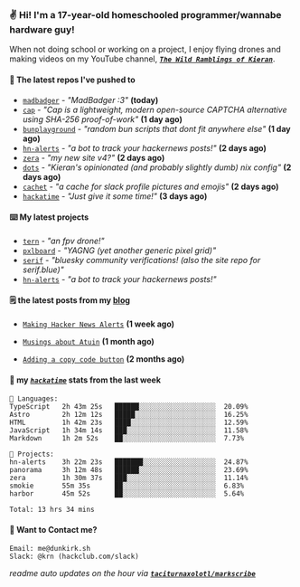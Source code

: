 ### ✌️ Hi! I'm a 17-year-old homeschooled programmer/wannabe hardware guy!

When not doing school or working on a project, I enjoy flying drones and making videos on my YouTube channel, [**_`The Wild Ramblings of Kieran`_**](https://youtube.com/@kieran.rambles).

#### 👷 The latest repos I've pushed to

- [`madbadger`](https://github.com/taciturnaxolotl/madbadger) - _"MadBadger :3"_ **(today)**
- [`cap`](https://github.com/tiagorangel1/cap) - _"Cap is a lightweight, modern open-source CAPTCHA alternative using SHA-256 proof-of-work"_ **(1 day ago)**
- [`bunplayground`](https://github.com/taciturnaxolotl/bunplayground) - _"random bun scripts that dont fit anywhere else"_ **(1 day ago)**
- [`hn-alerts`](https://github.com/taciturnaxolotl/hn-alerts) - _"a bot to track your hackernews posts!"_ **(2 days ago)**
- [`zera`](https://github.com/taciturnaxolotl/zera) - _"my new site v4?"_ **(2 days ago)**
- [`dots`](https://github.com/taciturnaxolotl/dots) - _"Kieran's opinionated (and probably slightly dumb) nix config"_ **(2 days ago)**
- [`cachet`](https://github.com/taciturnaxolotl/cachet) - _"a cache for slack profile pictures and emojis"_ **(2 days ago)**
- [`hackatime`](https://github.com/hackclub/hackatime) - _"Just give it some time!"_ **(3 days ago)**

#### ⌨️ My latest projects

- [`tern`](https://github.com/taciturnaxolotl/tern) - _"an fpv drone!"_
- [`pxlboard`](https://github.com/taciturnaxolotl/pxlboard) - _"YAGNG (yet another generic pixel grid)"_
- [`serif`](https://github.com/taciturnaxolotl/serif) - _"bluesky community verifications! (also the site repo for serif.blue)"_
- [`hn-alerts`](https://github.com/taciturnaxolotl/hn-alerts) - _"a bot to track your hackernews posts!"_

#### 🗒️ the latest posts from my [blog](https://dunkirk.sh)

- [`Making Hacker News Alerts`](https://dunkirk.sh/blog/hn-alerts/) **(1 week ago)**

- [`Musings about Atuin`](https://dunkirk.sh/blog/atuin/) **(1 month ago)**

- [`Adding a copy code button`](https://dunkirk.sh/blog/adding-a-copy-button/) **(2 months ago)**



#### 📡 my [_`hackatime`_](https://waka.hackclub.com) stats from the last week

```text
💾 Languages:
TypeScript   2h 43m 25s   ██████░░░░░░░░░░░░░░░░░░░  20.09%
Astro        2h 12m 12s   █████░░░░░░░░░░░░░░░░░░░░  16.25%
HTML         1h 42m 23s   ████░░░░░░░░░░░░░░░░░░░░░  12.59%
JavaScript   1h 34m 14s   ███░░░░░░░░░░░░░░░░░░░░░░  11.58%
Markdown     1h 2m 52s    ██░░░░░░░░░░░░░░░░░░░░░░░  7.73%

💼 Projects:
hn-alerts    3h 22m 23s   ███████░░░░░░░░░░░░░░░░░░  24.87%
panorama     3h 12m 48s   ██████░░░░░░░░░░░░░░░░░░░  23.69%
zera         1h 30m 37s   ███░░░░░░░░░░░░░░░░░░░░░░  11.14%
smokie       55m 35s      ██░░░░░░░░░░░░░░░░░░░░░░░  6.83%
harbor       45m 52s      ██░░░░░░░░░░░░░░░░░░░░░░░  5.64%

Total: 13 hrs 34 mins
```

#### 📮 Want to Contact me?

```text
Email: me@dunkirk.sh
Slack: @krn (hackclub.com/slack)
```

_readme auto updates on the hour via [**`taciturnaxolotl/markscribe`**](https://github.com/taciturnaxolotl/markscribe)_
